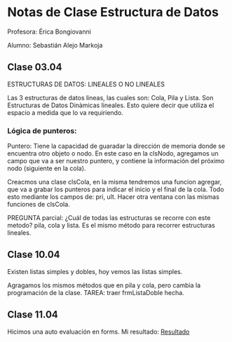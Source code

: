 # Notas de Clase Estructura de Datos  
Profesora: Érica Bongiovanni  

Alumno: Sebastián Alejo Markoja  

## Clase 03.04  

ESTRUCTURAS DE DATOS: LINEALES O NO LINEALES  

Las 3 estructuras de datos lineas, las cuales son: Cola, Pila y Lista. Son Estructuras de Datos Dinàmicas lineales. Esto quiere decir que utiliza el espacio a medida que lo va requiriendo.

  
### Lógica de punteros:  

Puntero: Tiene la capacidad de guaradar la dirección de memoria donde se encuentra otro objeto o nodo. En este caso en la clsNodo, agregamos un campo que va a ser nuestro puntero, y contiene la información del próximo nodo (siguiente en la cola).

Creacmos una clase clsCola, en la misma tendremos una funcion agregar, que va a grabar los punteros para indicar el inicio y el final de la cola. Todo esto mediante los campos de: pri, ult. 
Hacer otra ventana con las mismas funciones de clsCola.  

PREGUNTA parcial: ¿Cuál de todas las estructuras se recorre con este metodo? pila, cola y lista. Es el mismo método para recorrer estructuras lineales.  

## Clase 10.04

Existen listas simples y dobles, hoy vemos las listas simples.

Agragamos los mismos métodos que en pila y cola, pero cambia la programación de la clase.
TAREA: traer frmListaDoble hecha.

## Clase 11.04  
Hicimos una auto evaluación en forms. Mi resultado: [Resultado](https://docs.google.com/forms/d/e/1FAIpQLSdsa4sSuGaNZrgjJlZEL6OU5DBYf_bfqr1L1EQkTiGYTZYyBQ/viewscore?viewscore=AE0zAgB_jDRmOiCpCRr4JdLduR84USHV9jSfVO_DN6DB1cZRLyBPYqxsAsoRk3_ssFOmgNI)
